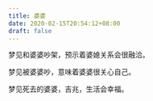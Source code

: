 ```yaml
---
title: 婆婆
date: 2020-02-15T20:54:12+08:00
draft: false
---
```


梦见和婆婆吵架，预示着婆媳关系会很融洽。<br>


梦见被婆婆吵，意味着婆婆很关心自己。<br>


梦见死去的婆婆，吉兆，生活会幸福。<br>
